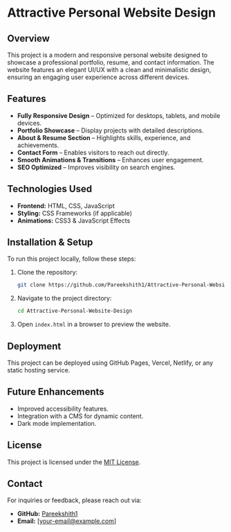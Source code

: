 # Attractive Personal Website Design  

## Overview  
This project is a modern and responsive personal website designed to showcase a professional portfolio, resume, and contact information. The website features an elegant UI/UX with a clean and minimalistic design, ensuring an engaging user experience across different devices.  

## Features  
- **Fully Responsive Design** – Optimized for desktops, tablets, and mobile devices.  
- **Portfolio Showcase** – Display projects with detailed descriptions.  
- **About & Resume Section** – Highlights skills, experience, and achievements.  
- **Contact Form** – Enables visitors to reach out directly.  
- **Smooth Animations & Transitions** – Enhances user engagement.  
- **SEO Optimized** – Improves visibility on search engines.  

## Technologies Used  
- **Frontend:** HTML, CSS, JavaScript  
- **Styling:** CSS Frameworks (if applicable)  
- **Animations:** CSS3 & JavaScript Effects  

## Installation & Setup  
To run this project locally, follow these steps:  

1. Clone the repository:  
   ```bash
   git clone https://github.com/Pareekshith1/Attractive-Personal-Website-Design.git
   ```  
2. Navigate to the project directory:  
   ```bash
   cd Attractive-Personal-Website-Design
   ```  
3. Open `index.html` in a browser to preview the website.  

## Deployment  
This project can be deployed using GitHub Pages, Vercel, Netlify, or any static hosting service.  

## Future Enhancements  
- Improved accessibility features.  
- Integration with a CMS for dynamic content.  
- Dark mode implementation.  

## License  
This project is licensed under the [MIT License](LICENSE).  

## Contact  
For inquiries or feedback, please reach out via:  
- **GitHub:** [Pareekshith1](https://github.com/Pareekshith1)  
- **Email:** [your-email@example.com]  
